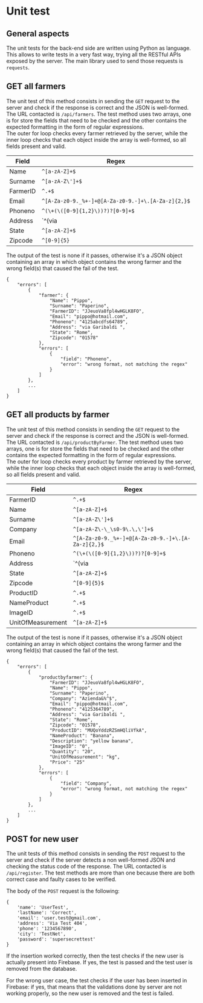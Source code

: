 # Unit test

## General aspects

The unit tests for the back-end side are written using Python as language. This allows to write tests in a very fast way, trying all the RESTful APIs exposed by the server. The main library used to send those requests is `requests`.

## GET all farmers

The unit test of this method consists in sending the `GET` request to the server and check if the response is correct and the JSON is well-formed. The URL contacted is `/api/farmers`. The test method uses two arrays, one is for store the fields that need to be checked and the other contains the expected formatting in the form of regular expressions.<br/>The outer for loop checks every farmer retrieved by the server, while the inner loop checks that each object inside the array is well-formed, so all fields present and valid.

| Field    | Regex                                              |
| -------- | -------------------------------------------------- |
| Name     | `^[a-zA-Z]+$`                                      |
| Surname  | `^[a-zA-Z\']+$`                                    |
| FarmerID | `^.+$`                                             |
| Email    | `^[A-Za-z0-9._%+-]+@[A-Za-z0-9.-]+\.[A-Za-z]{2,}$` |
| Phoneno  | `^(\+(\([0-9]{1,2}\))?)?[0-9]+$`                   |
| Address  | `^(via|Via|corso|Corso|piazza|Piazza)\s[a-zA-Z\s\']+(\s+|\,\s*)([1-9][0-9]*)$`                                            |
| State    | `^[a-zA-Z]+$`                                      |
| Zipcode  | `^[0-9]{5}`                                        |

The output of the test is none if it passes, otherwise it's a JSON object containing an array in which object contains the wrong farmer and the wrong field(s) that caused the fail of the test.

```json5
{
    "errors": [
        {
            "farmer": {
                "Name": "Pippo",
                "Surname": "Paperino",
                "FarmerID": "JJeuoVa8fpl4wHGLK8FO",
                "Email": "pippo@hotmail.com",
                "Phoneno": "4125abcdfs64789",
                "Address": "via Garibaldi ",
                "State": "Rome",
                "Zipcode": "01578"
            },
            "errors": [
                {
                    "field": "Phoneno",
                    "error": "wrong format, not matching the regex"
                }
            ]
        },
        ...
    ]
}
```



## GET all products by farmer

The unit test of this method consists in sending the `GET` request to the server and check if the response is correct and the JSON is well-formed. The URL contacted is `/api/productByFarmer`. The test method uses two arrays, one is for store the fields that need to be checked and the other contains the expected formatting in the form of regular expressions.<br/>The outer for loop checks every product by farmer retrieved by the server, while the inner loop checks that each object inside the array is well-formed, so all fields present and valid.

| Field             | Regex                                                        |
| ----------------- | ------------------------------------------------------------ |
| FarmerID          | `^.+$`                                                       |
| Name              | `^[a-zA-Z]+$`                                                |
| Surname           | `^[a-zA-Z\']+$`                                              |
| Company           | `^[a-zA-Z\-\_\s0-9\.\,\']+$`                                 |
| Email             | `^[A-Za-z0-9._%+-]+@[A-Za-z0-9.-]+\.[A-Za-z]{2,}$`           |
| Phoneno           | `^(\+(\([0-9]{1,2}\))?)?[0-9]+$`                             |
| Address           | `^(via|Via|corso|Corso|piazza|Piazza)\s[a-zA-Z\s\']+(\s+|\,\s*)([1-9][0-9]*)$` |
| State             | `^[a-zA-Z]+$`                                                |
| Zipcode           | `^[0-9]{5}$`                                                 |
| ProductID         | `^.+$`                                                       |
| NameProduct       | `^.+$`                                                       |
| ImageID           | `^.+$`                                                       |
| UnitOfMeasurement | `^[a-zA-Z]+$`                                                |

The output of the test is none if it passes, otherwise it's a JSON object containing an array in which object contains the wrong farmer and the wrong field(s) that caused the fail of the test.

```json5
{
    "errors": [
        {
            "productbyfarmer": {
                "FarmerID": "JJeuoVa8fpl4wHGLK8FO",
                "Name": "Pippo",
                "Surname": "Paperino",
                "Company": "Azienda&%^$",
                "Email": "pippo@hotmail.com",
                "Phoneno": "4125364789",
                "Address": "via Garibaldi ",
                "State": "Rome",
                "Zipcode": "01578",
                "ProductID": "MUQoYddzRZSmHQliVfkA",
                "NameProduct": "Banana",
                "Description": "yellow banana",
                "ImageID": "0",
                "Quantity": "20",
                "UnitOfMeasurement": "kg",
                "Price": "25"
            },
            "errors": [
                {
                    "field": "Company",
                    "error": "wrong format, not matching the regex"
                }
            ]
        },
        ...
    ]
}
```

## POST for new user

The unit tests of this method consists in sending the `POST` request to the server and check if the server detects a non well-formed JSON and checking the status code of the response. The URL contacted is `/api/register`. The test methods are more than one because there are both correct case and faulty cases to be verified.

The body of the `POST` request is the following:

```json5
{
    'name': 'UserTest',
    'lastName': 'Correct',
    'email': 'user.test@gmail.com',
    'address': 'Via Test 404',
    'phone': '1234567890',
    'city': 'TestNet',
    'password': 'supersecrettest'
}
```

If the insertion worked correctly, then the test checks if the new user is actually present into Firebase. If yes, the test is passed and the test user is removed from the database.

For the wrong user case, the test checks if the user has been inserted in Firebase: if yes, that means that the validations done by server are not working properly, so the new user is removed and the test is failed.

